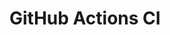# GitHub Actions CI

















































































































































































































































































































































































































































































































































































































































































































































































































































































































































































































































































































































































































































































































































































































































































































































































































































































































































































































































































































































































































































































































































































































































































































































































































































































































































































































































































































































































































